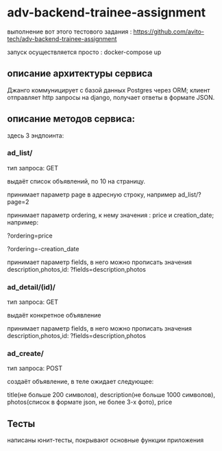 # adv-backend-trainee-assignment
выполнение вот этого тестового задания : https://github.com/avito-tech/adv-backend-trainee-assignment

запуск осуществляется просто : docker-compose up


## описание архитектуры сервиса
 Джанго коммуницирует с базой данных Postgres через ORM; клиент отправляет http запросы на django, получает ответы в формате JSON.



## описание методов сервиса:
здесь 3 эндпоинта:

### ad_list/

тип запроса: GET

выдаёт список объявлений, по 10 на страницу.

принимает параметр page в адресную строку, например ad_list/?page=2

принимает параметр ordering, к нему значения : price и creation_date; например:

?ordering=price

?ordering=-creation_date

принимает параметр fields, в него можно прописать значения description,photos,id:
?fields=description,photos

### ad_detail/(id)/ 

тип запроса: GET

выдаёт конкретное объявление

принимает параметр fields, в него можно прописать значения description,photos,id:
?fields=description,photos

### ad_create/

тип запроса: POST

создаёт объявление, в теле ожидает следующее:

title(не больше 200 символов), description(не больше 1000 символов), photos(список в формате json, не более 3-х фото), price



## Тесты

написаны юнит-тесты, покрывают основные функции приложения